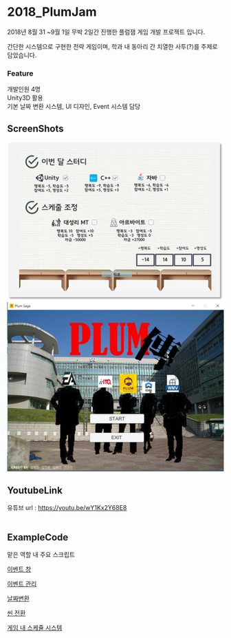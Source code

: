 # 2018_PlumJam
2018년 8월 31 ~9월 1일 무박 2일간 진행한 플럼잼 게임 개발 프로젝트 입니다. 

간단한 시스템으로 구현한 전략 게임이며, 학과 내 동아리 간 치열한 사투(?)를 주제로 담았습니다.

### Feature
개발인원 4명<br>
Unity3D 활용<br>
기본 날짜 변환 시스템, UI 디자인, Event 시스템 담당<br>

## ScreenShots
![alt text](https://github.com/maniaKj/2018_PlumJam/blob/master/plumjam-1.png)
![alt text](https://github.com/maniaKj/2018_PlumJam/blob/master/plumjam-2.png)

## YoutubeLink
유튜브 url : https://youtu.be/wY1Kx2Y68E8<br><br>


## ExampleCode

맡은 역할 내 주요 스크립트

[이벤트 창](https://github.com/wlsvy/2018_PlumJam/blob/master/PlumSaga/Assets/Resources/Script/Event/Choice_Event_window.cs)

[이벤트 관리](https://github.com/wlsvy/2018_PlumJam/blob/master/PlumSaga/Assets/Resources/Script/Event/Event_Controller.cs)

[날짜변환](https://github.com/wlsvy/2018_PlumJam/blob/master/PlumSaga/Assets/Resources/Script/Stage_Controller.cs)

[씬 전환](https://github.com/wlsvy/2018_PlumJam/blob/master/PlumSaga/Assets/Resources/Script/ScenePass.cs)

[게임 내 스케쥴 시스템](https://github.com/wlsvy/2018_PlumJam/blob/master/PlumSaga/Assets/Resources/Script/SchedulePreview.cs)
